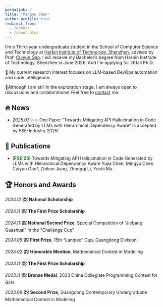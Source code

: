 ```yaml
---
permalink: /
title: "Mingyu Chen"
author_profile: true
redirect_from: 
  - /about/
  - /about.html
---
```


I’m a Third-year undergraduate student in the School of Computer Science and Technology at [Harbin Institute of Technology, Shenzhen](http://cs.hitsz.edu.cn/), advised by Prof. [Cuiyun Gao](https://cuiyungao.github.io/). I will receive my Bachelor’s degree from Harbin Institute of Technology, Shenzhen in June 2026. And I'm applying for 26fall Ph.D.

🧠 My current research interest focuses on LLM-based DevOps automation and code intelligence. 

📮Although I am still in the exploration stage, I am always open to discussions and collaborations! Feel free to  [contact](mingyuchen8248@gmail.com) me.



## 🔥 News

- *2025.03* 💥💥 One Paper “Towards Mitigating API Hallucination in Code Generated by LLMs with Hierarchical Dependency Aware” is accepted by FSE-Industry 2025!

📝 Publications 
------

* **<span style="color: green;">[FSE’25]</span>** Towards Mitigating API Hallucination in Code Generated by LLMs with Hierarchical Dependency Aware
  Yujia Chen, Mingyu Chen, Cuiyun Gao*, Zhihan Jiang, Zhongqi Li, Yuchi Ma.

🏆 Honors and Awards 
------

*2024.12* 🎖️🎖️ **National Scholarship**

*2024.11* 🎖️🎖️ **The First Prize Scholarship**

*2024.11* 🎖️🎖️ **National Second Prize**, Special Competition of "Jiebang Guashuai" in the "Challenge Cup"

*2024.05* 🎖️🎖️ **First Prize**, 15th “Lanqiao” Cup, Guangdong Division

*2024.02* 🎖️🎖️ **Honorable Mention**, Mathematical Contest in Modeling

*2023.11* 🎖️🎖️ **The First Prize Scholarship**

*2023.11* 🎖️🎖️ **Bronze Medal**, 2023 China Collegiate Programming Contest for Girls

*2023.09* 🎖️🎖️ **Second Prize**, Guangdong Contemporary Undergraduate Mathematical Contest in Modeling
